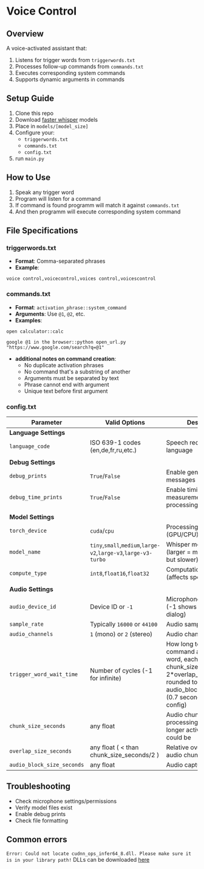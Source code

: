 # Voice Control

## Overview
A voice-activated assistant that:
1. Listens for trigger words from `triggerwords.txt`
2. Processes follow-up commands from `commands.txt`
3. Executes corresponding system commands
4. Supports dynamic arguments in commands

## Setup Guide
1. Clone this repo
2. Download [faster whisper](https://huggingface.co/Systran) models
3. Place in `models/[model_size]`
4. Configure your:
   - `triggerwords.txt`
   - `commands.txt`
   - `config.txt`
5. run `main.py`

## How to Use
1. Speak any trigger word
2. Program will listen for a command
3. If command is found programm will match it against `commands.txt`
4. And then programm will execute corresponding system command

## File Specifications

### triggerwords.txt
- **Format**: Comma-separated phrases
- **Example**:
```
voice control,voicecontrol,voices control,voicescontrol
```
### commands.txt
- **Format**: `activation_phrase::system_command`
- **Arguments**: Use `@1`, `@2`, etc.
- **Examples**:
```
open calculator::calc
```
```
google @1 in the browser::python open_url.py "https://www.google.com/search?q=@1"
```

- **additional notes on command creation**:
   - No duplicate activation phrases
   - No command that's a substring of another
   - Arguments must be separated by text
   - Phrase cannot end with argument
   - Unique text before first argument

### сonfig.txt

| Parameter                    | Valid Options                          | Description |
|----------------------------|----------------------------------------|-------------|
| **Language Settings**      |                                        |             |
| `language_code`            | ISO 639-1 codes (en,de,fr,ru,etc.)     | Speech recognition language |
|                            |                                        |             |
| **Debug Settings**         |                                        |             |
| `debug_prints`             | `True`/`False`                         | Enable general debug messages |
| `debug_time_prints`        | `True`/`False`                | Enable timing measurements for each processing step |
|                            |                                        |             |
| **Model Settings**         |                                        |             |
| `torch_device`             | `cuda`/`cpu`                           | Processing device (GPU/CPU) |
| `model_name`               | `tiny`,`small`,`medium`,`large-v2`,`large-v3`,`large-v3-turbo`    | Whisper model size (larger = more accurate but slower) |
| `compute_type`             | `int8`,`float16`,`float32`         | Computation precision (affects speed/accuracy) |
|                            |                                        |             |
| **Audio Settings**         |                                        |             |
| `audio_device_id`          | Device ID or `-1`             | Microphone input device (-1 shows selection dialog) |
| `sample_rate`              | Typically `16000` or `44100`           | Audio sampling rate in Hz |
| `audio_channels`           | `1` (mono) or `2` (stereo)             | Audio channels |
| `trigger_word_wait_time`   | Number of cycles (-1 for infinite)| How long to wait for command after trigger word, each cycle takes chunk_size_seconds-2\*overlap_size_seconds rounded to the nearest audio_block_size_seconds (0.7 seconds for default config) |
| `chunk_size_seconds`       | any float      | Audio chunk size for processing, the bigger the longer activation phrases could be |
| `overlap_size_seconds`     | any float ( < than chunk_size_seconds/2 )                       | Relative overlap between audio chunks |
| `audio_block_size_seconds` | any float                        | Audio capture block size |


## Troubleshooting
- Check microphone settings/permissions
- Verify model files exist
- Enable debug prints
- Check file formatting

## Common errors
`Error: Could not locate cudnn_ops_infer64_8.dll. Please make sure it is in your library path!`
DLLs can be downloaded [here](https://github.com/Purfview/whisper-standalone-win/releases/tag/libs)


